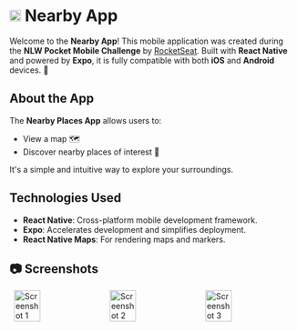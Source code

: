 # <img src="https://github.com/user-attachments/assets/91f52aea-d79c-4d95-93f9-18dc07b308a2" alt="logo" width="20"/> Nearby App


Welcome to the **Nearby App**! This mobile application was created during the **NLW Pocket Mobile Challenge** by [RocketSeat](https://rocketseat.com.br/). Built with **React Native** and powered by **Expo**, it is fully compatible with both **iOS** and **Android** devices. 📱


## About the App

The **Nearby Places App** allows users to:
- View a map 🗺️
- Discover nearby places of interest 🌟

It's a simple and intuitive way to explore your surroundings.

## Technologies Used

- **React Native**: Cross-platform mobile development framework.
- **Expo**: Accelerates development and simplifies deployment.
- **React Native Maps**: For rendering maps and markers.

## 📷 Screenshots

<div style="display: flex; justify-content: space-around; align-items: center;">
  <img src="https://github.com/user-attachments/assets/98682fe4-ecb2-4aa4-879b-e7b5c5444842" alt="Screenshot 1" width="30%" />
  <img src="https://github.com/user-attachments/assets/6b746548-3733-4ac3-a687-3af7c2d33d0f" alt="Screenshot 2" width="30%" />
  <img src="https://github.com/user-attachments/assets/08220df5-cdb8-4a25-90e3-7c3676cd1f01" alt="Screenshot 3" width="30%" />
</div>





